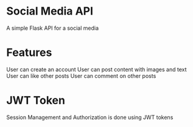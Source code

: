 # Social Media API
A simple Flask API for a social media

# Features
User can create an account
User can post content with images and text
User can like other posts
User can comment on other posts

# JWT Token
Session Management and Authorization is done using JWT tokens
